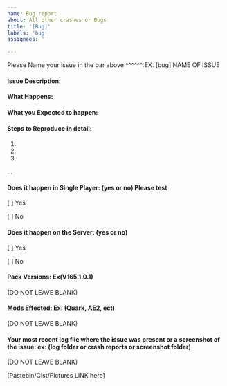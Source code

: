 ```yaml
---
name: Bug report
about: All other crashes or Bugs
title: '[Bug]'
labels: 'bug'
assignees: ''

---
```


Please Name your issue in the bar above ^^^^^^:EX: [bug] NAME OF ISSUE
#### Issue Description:


#### What Happens:


#### What you Expected to happen:


#### Steps to Reproduce in detail:
1.
2.
3.
...
#### Does it happen in Single Player: (yes or no) Please test
[ ] Yes

[ ] No

#### Does it happen on the Server: (yes or no)
[ ] Yes

[ ] No

#### Pack Versions: Ex(V165.1.0.1)
(DO NOT LEAVE BLANK) 

#### Mods Effected: Ex: (Quark, AE2, ect) 
(DO NOT LEAVE BLANK)


#### Your most recent log file where the issue was present or a screenshot of the issue:  ex: (log folder or crash reports or screenshot folder)
(DO NOT LEAVE BLANK)

[Pastebin/Gist/Pictures LINK here]
